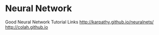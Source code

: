 # Neural Network

Good Neural Network Tutorial Links
http://karpathy.github.io/neuralnets/
http://colah.github.io
